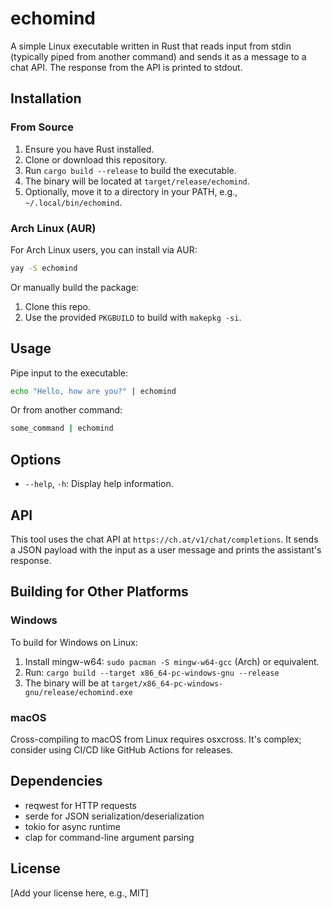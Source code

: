 # echomind

A simple Linux executable written in Rust that reads input from stdin (typically piped from another command) and sends it as a message to a chat API. The response from the API is printed to stdout.

## Installation

### From Source

1. Ensure you have Rust installed.
2. Clone or download this repository.
3. Run `cargo build --release` to build the executable.
4. The binary will be located at `target/release/echomind`.
5. Optionally, move it to a directory in your PATH, e.g., `~/.local/bin/echomind`.

### Arch Linux (AUR)

For Arch Linux users, you can install via AUR:

```bash
yay -S echomind
```

Or manually build the package:

1. Clone this repo.
2. Use the provided `PKGBUILD` to build with `makepkg -si`.

## Usage

Pipe input to the executable:

```bash
echo "Hello, how are you?" | echomind
```

Or from another command:

```bash
some_command | echomind
```

## Options

- `--help`, `-h`: Display help information.

## API

This tool uses the chat API at `https://ch.at/v1/chat/completions`. It sends a JSON payload with the input as a user message and prints the assistant's response.

## Building for Other Platforms

### Windows

To build for Windows on Linux:

1. Install mingw-w64: `sudo pacman -S mingw-w64-gcc` (Arch) or equivalent.
2. Run: `cargo build --target x86_64-pc-windows-gnu --release`
3. The binary will be at `target/x86_64-pc-windows-gnu/release/echomind.exe`

### macOS

Cross-compiling to macOS from Linux requires osxcross. It's complex; consider using CI/CD like GitHub Actions for releases.

## Dependencies

- reqwest for HTTP requests
- serde for JSON serialization/deserialization
- tokio for async runtime
- clap for command-line argument parsing

## License

[Add your license here, e.g., MIT]